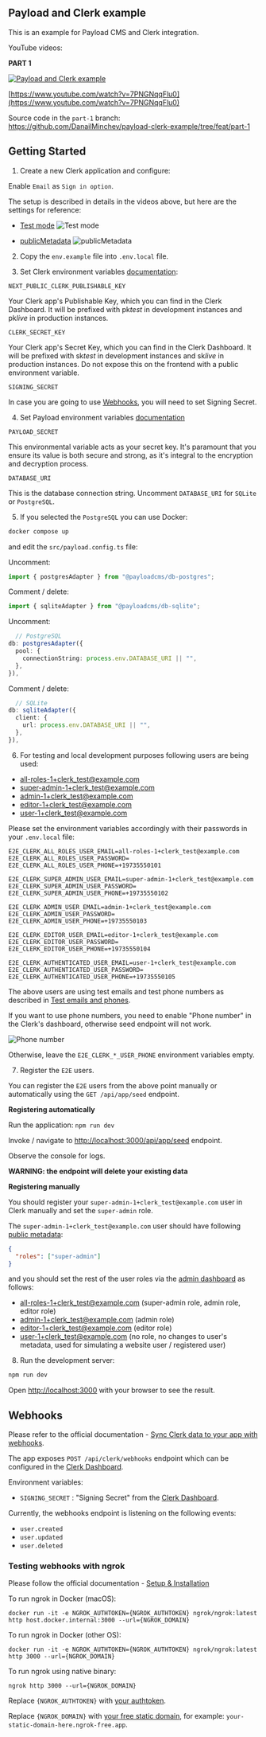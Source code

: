 ## Payload and Clerk example

This is an example for Payload CMS and Clerk integration.

YouTube videos:

**PART 1**

[![Payload and Clerk example](https://img.youtube.com/vi/7PNGNqqFlu0/0.jpg)](https://www.youtube.com/watch?v=7PNGNqqFlu0)

[https://www.youtube.com/watch?v=7PNGNqqFlu0](https://www.youtube.com/watch?v=7PNGNqqFlu0)

Source code in the `part-1` branch: https://github.com/DanailMinchev/payload-clerk-example/tree/feat/part-1

## Getting Started

1. Create a new Clerk application and configure:

Enable `Email` as `Sign in option`.

The setup is described in details in the videos above, but here are the settings for reference:

- [Test mode](https://clerk.com/docs/testing/test-emails-and-phones#setup-test-mode)
  ![Test mode](./docs/assets/test-mode.png)

- [publicMetadata](https://clerk.com/docs/references/nextjs/basic-rbac)
  ![publicMetadata](./docs/assets/public-metadata.png)

2. Copy the `env.example` file into `.env.local` file.

3. Set Clerk environment variables [documentation](https://clerk.com/docs/deployments/clerk-environment-variables):

`NEXT_PUBLIC_CLERK_PUBLISHABLE_KEY`

Your Clerk app's Publishable Key, which you can find in the Clerk Dashboard. It will be prefixed with pk*test* in
development instances and pk*live* in production instances.

`CLERK_SECRET_KEY`

Your Clerk app's Secret Key, which you can find in the Clerk Dashboard. It will be prefixed with sk*test* in development
instances and sk*live* in production instances. Do not expose this on the frontend with a public environment variable.

`SIGNING_SECRET`

In case you are going to use [Webhooks](https://clerk.com/docs/webhooks/sync-data), you will need to set Signing Secret.

4. Set Payload environment variables [documentation](https://payloadcms.com/docs/getting-started/installation)

`PAYLOAD_SECRET`

This environmental variable acts as your secret key. It's paramount that you ensure its value is both secure and strong,
as it's integral to the encryption and decryption process.

`DATABASE_URI`

This is the database connection string. Uncomment `DATABASE_URI` for `SQLite` or `PostgreSQL`.

5. If you selected the `PostgreSQL` you can use Docker:

```bash
docker compose up
```

and edit the `src/payload.config.ts` file:

Uncomment:

```typescript
import { postgresAdapter } from "@payloadcms/db-postgres";
```

Comment / delete:

```typescript
import { sqliteAdapter } from "@payloadcms/db-sqlite";
```

Uncomment:

```typescript
  // PostgreSQL
db: postgresAdapter({
  pool: {
    connectionString: process.env.DATABASE_URI || "",
  },
}),
```

Comment / delete:

```typescript
  // SQLite
db: sqliteAdapter({
  client: {
    url: process.env.DATABASE_URI || "",
  },
}),
```

6. For testing and local development purposes following users are being used:

- all-roles-1+clerk_test@example.com
- super-admin-1+clerk_test@example.com
- admin-1+clerk_test@example.com
- editor-1+clerk_test@example.com
- user-1+clerk_test@example.com

Please set the environment variables accordingly with their passwords in your `.env.local` file:

```dotenv
E2E_CLERK_ALL_ROLES_USER_EMAIL=all-roles-1+clerk_test@example.com
E2E_CLERK_ALL_ROLES_USER_PASSWORD=
E2E_CLERK_ALL_ROLES_USER_PHONE=+19735550101

E2E_CLERK_SUPER_ADMIN_USER_EMAIL=super-admin-1+clerk_test@example.com
E2E_CLERK_SUPER_ADMIN_USER_PASSWORD=
E2E_CLERK_SUPER_ADMIN_USER_PHONE=+19735550102

E2E_CLERK_ADMIN_USER_EMAIL=admin-1+clerk_test@example.com
E2E_CLERK_ADMIN_USER_PASSWORD=
E2E_CLERK_ADMIN_USER_PHONE=+19735550103

E2E_CLERK_EDITOR_USER_EMAIL=editor-1+clerk_test@example.com
E2E_CLERK_EDITOR_USER_PASSWORD=
E2E_CLERK_EDITOR_USER_PHONE=+19735550104

E2E_CLERK_AUTHENTICATED_USER_EMAIL=user-1+clerk_test@example.com
E2E_CLERK_AUTHENTICATED_USER_PASSWORD=
E2E_CLERK_AUTHENTICATED_USER_PHONE=+19735550105
```

The above users are using test emails and test phone numbers as described in [Test emails and phones](https://clerk.com/docs/testing/test-emails-and-phones).

If you want to use phone numbers, you need to enable "Phone number" in the Clerk's dashboard, otherwise seed endpoint will not work.

![Phone number](./docs/assets/phone-number.png)

Otherwise, leave the `E2E_CLERK_*_USER_PHONE` environment variables empty.

7. Register the `E2E` users.

You can register the `E2E` users from the above point manually or automatically using the `GET /api/app/seed` endpoint.

**Registering automatically**

Run the application: `npm run dev`

Invoke / navigate to [http://localhost:3000/api/app/seed](http://localhost:3000/api/app/seed) endpoint.

Observe the console for logs.

**WARNING: the endpoint will delete your existing data**

**Registering manually**

You should register your `super-admin-1+clerk_test@example.com` user in Clerk manually and set the `super-admin` role.

The `super-admin-1+clerk_test@example.com` user should have following [public metadata](https://clerk.com/docs/users/metadata#public-metadata):

```json
{
  "roles": ["super-admin"]
}
```

and you should set the rest of the user roles via the [admin dashboard](http://localhost:3000/admin/clerk-users) as follows:

- all-roles-1+clerk_test@example.com (super-admin role, admin role, editor role)
- admin-1+clerk_test@example.com (admin role)
- editor-1+clerk_test@example.com (editor role)
- user-1+clerk_test@example.com (no role, no changes to user's metadata, used for simulating a website user / registered
  user)

8. Run the development server:

```bash
npm run dev
```

Open [http://localhost:3000](http://localhost:3000) with your browser to see the result.

## Webhooks

Please refer to the official documentation - [Sync Clerk data to your app with webhooks](https://clerk.com/docs/webhooks/sync-data).

The app exposes `POST /api/clerk/webhooks` endpoint which can be configured in
the [Clerk Dashboard](https://dashboard.clerk.com/last-active?path=webhooks).

Environment variables:

- `SIGNING_SECRET` : "Signing Secret" from the [Clerk Dashboard](https://dashboard.clerk.com/last-active?path=webhooks).

Currently, the webhooks endpoint is listening on the following events:

- `user.created`
- `user.updated`
- `user.deleted`

### Testing webhooks with ngrok

Please follow the official documentation - [Setup & Installation](https://dashboard.ngrok.com/get-started/setup)

To run ngrok in Docker (macOS):

```shell
docker run -it -e NGROK_AUTHTOKEN={NGROK_AUTHTOKEN} ngrok/ngrok:latest http host.docker.internal:3000 --url={NGROK_DOMAIN}
```

To run ngrok in Docker (other OS):

```shell
docker run -it -e NGROK_AUTHTOKEN={NGROK_AUTHTOKEN} ngrok/ngrok:latest http 3000 --url={NGROK_DOMAIN}
```

To run ngrok using native binary:

```shell
ngrok http 3000 --url={NGROK_DOMAIN}
```

Replace `{NGROK_AUTHTOKEN}` with [your authtoken](https://dashboard.ngrok.com/get-started/your-authtoken).

Replace `{NGROK_DOMAIN}` with [your free static domain](https://dashboard.ngrok.com/domains),
for example: `your-static-domain-here.ngrok-free.app`.
